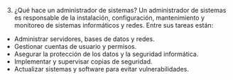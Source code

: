 3. ¿Qué hace un administrador de sistemas?
Un administrador de sistemas es responsable de la instalación, configuración, mantenimiento y monitoreo de sistemas informáticos y redes. Entre sus tareas están:

- Administrar servidores, bases de datos y redes.
- Gestionar cuentas de usuario y permisos.
- Asegurar la protección de los datos y la seguridad informática.
- Implementar y supervisar copias de seguridad.
- Actualizar sistemas y software para evitar vulnerabilidades.